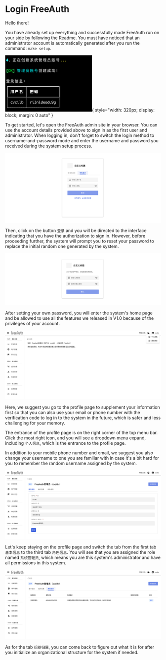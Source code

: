 # Login FreeAuth

Hello there!

You have already set up everything and successfully made FreeAuth run on your side by following the Readme. You must have noticed that an administrator account is automatically generated after you run the command: `make setup`.

![FreeAuth Admin Account](/assets/manual/admin-account.png){ style="width: 320px; display: block; margin: 0 auto" }

To get started, let's open the FreeAuth admin site in your browser. You can use the account details provided above to sign in as the first user and administrator. When logging in, don't forget to switch the login method to username-and-password mode and enter the username and password you received during the system setup process.

![FreeAuth First Login](/assets/manual/first-login.png)

Then, click on the button `登录` and you will be directed to the interface indicating that you have the authorization to sign in. However, before proceeding further, the system will prompt you to reset your password to replace the initial random one generated by the system.

![FreeAuth Reset Password](/assets/manual/reset-password.png)

After setting your own password, you will enter the system's home page and be allowed to use all the features we released in V1.0 because of the privileges of your account.

![FreeAuth Index Page](/assets/manual/index-page.png)

Here, we suggest you go to the profile page to supplement your information first so that you can also use your email or phone number with the verification code to log in to the system in the future, which is safer and less challenging for your memory. 

The entrance of the profile page is on the right corner of the top menu bar. Click the most right icon, and you will see a dropdown menu expand, including `个人信息`, which is the entrance to the profile page.

In addition to your mobile phone number and email, we suggest you also change your username to one you are familiar with in case it's a bit hard for you to remember the random username assigned by the system.

![FreeAuth Profile Page - Basic Info](/assets/manual/profile-page-basic.png)

Let's keep staying on the profile page and switch the tab from the first tab `基本信息` to the third tab `角色信息`. You will see that you are assigned the role named `系统管理员`, which means you are this system's administrator and have all permissions in this system.

![FreeAuth Profile Page - Role Info](/assets/manual/profile-page-role.png)

As for the tab `组织归属`, you can come back to figure out what it is for after you initialize an organizational structure for the system if needed.
